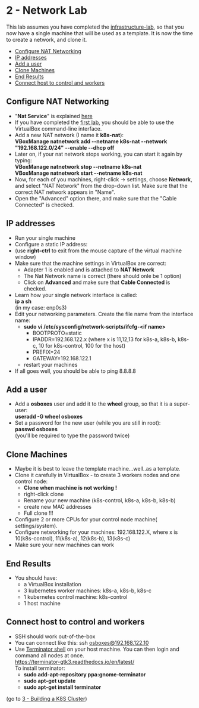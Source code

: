 # 2 - Network Lab

This lab assumes you have completed the [infrastructure-lab](https://github.com/YuvalShaul/kubernetes/tree/main/labs/k8s-VirtualBox/A-build/1-infastructure-lab), so that you now have a single machine that will be used as a template.
It is now the time to create a network, and clone it.

- [Configure NAT Networking](#Configure-NAT-Networking)
- [IP addresses](#IP-addresses)
- [Add a user](#Add-a-user)
- [Clone Machines](#Clone-Machines)
- [End Results](#End-Results)
- [Connect host to control and workers](#Connect-host-to-control-and-workers)


## Configure NAT Networking

- "**Nat Service**" is explained [here](https://www.virtualbox.org/manual/ch06.html#network_nat_service)
- If you have completed the [first lab](https://github.com/YuvalShaul/kubernetes/tree/main/labs/k8s-VirtualBox/1-infastructure-lab), you should be able to use the VirtualBox command-line interface.
- Add a new NAT network (I name it **k8s-nat**):  
   **VBoxManage natnetwork add --netname k8s-nat --network "192.168.122.0/24" --enable --dhcp off**
- Later on, if your nat network stops working, you can start it again by typing:  
**VBoxManage natnetwork stop  --netname k8s-nat**  
**VBoxManage natnetwork start --netname k8s-nat**
- Now, for each of you machines, right-click -> settings, choose **Network**,  and select "NAT Network" from the drop-down list. Make sure that the correct NAT network appears in "Name".
- Open the "Advanced" option there, and make sure that the "Cable Connected" is checked.


## IP addresses

- Run your single machine
- Configure a static IP address:
- (use **right-ctrl** to exit from the mouse capture of the virtual machine window)
- Make sure that the machine settings in VirtualBox are correct:
  - Adapter 1 is enabled and is attached to **NAT Network**
  - The Nat Network name is correct (there should onle be 1 option)
  - Click on **Advanced** and make sure that **Cable Connected** is checked.
- Learn how your single network interface is called:  
**ip a sh**  
(in my case: enp0s3)
- Edit your networking parameters. Create the file name from the interface name:  
  - **sudo vi /etc/sysconfig/network-scripts/ifcfg-\<if name\>**
    - BOOTPROTO=static
    - IPADDR=192.168.122.x 
    (where x is 11,12,13 for k8s-a, k8s-b, k8s-c, 10 for k8s-control, 100 for the host)
    - PREFIX=24
    - GATEWAY=192.168.122.1
  - restart your machines
- If all goes well, you should be able to ping 8.8.8.8


## Add a user
- Add a **osboxes** user and add it to the **wheel** group, so that it is a super-user:  
**useradd -G wheel osboxes**
- Set a password for the new user (while you are still in root):  
**passwd osboxes**  
(you'll be required to type the password twice)

## Clone Machines

- Maybe it is best to leave the template machine...well..as a template.
- Clone it carefully in VirtualBox - to create 3 workers nodes and one control node:
  - **Clone when machine is not working !**
  - right-click clone
  - Rename your new machine (k8s-control, k8s-a, k8s-b, k8s-b)
  - create new MAC addresses
  - Full clone !!!
- Configure 2 or more CPUs for your control node machine( settings/system).
- Configure networking for your machines:
192.168.122.X, where x is 10(k8s-control), 11(k8s-a), 12(k8s-b), 13(k8s-c)
- Make sure your new machines can work

## End Results

- You should have:
  - a VirtualBox installation
  - 3 kubernetes worker machines: k8s-a, k8s-b, k8s-c
  - 1 kubernetes control machine: k8s-control
  - 1 host machine



## Connect host to control and workers

- SSH should work out-of-the-box
- You can connect like this:
          ssh osboxes@192.168.122.10
- Use [Terminator shell](https://dev.to/xeroxism/how-to-install-terminator-a-linux-terminal-emulator-on-steroids-1m3h) on your host machine.
You can then login and command all nodes at once.  
https://terminator-gtk3.readthedocs.io/en/latest/  
To install terminator:
  - **sudo add-apt-repository ppa:gnome-terminator**
  - **sudo apt-get update**
  - **sudo apt-get install terminator**

(go to [3 - Building a K8S Cluster](https://github.com/YuvalShaul/kubernetes/tree/main/labs/k8s-VirtualBox/A-build/3-building-a-cluster))  

